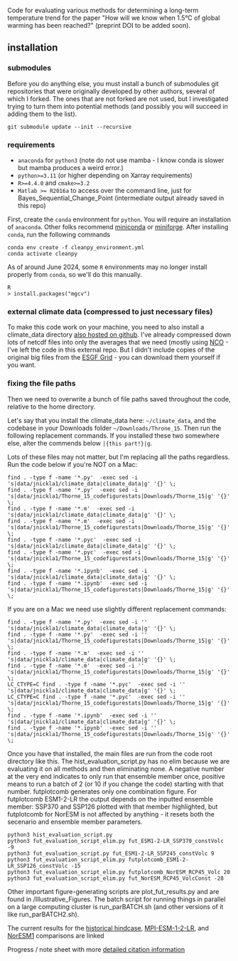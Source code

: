 Code for evaluating various methods for determining a long-term temperature trend for the paper "How will we know when 1.5°C of global warming has been reached?" (preprint DOI to be added soon).



## installation

### submodules
Before you do anything else, you must install a bunch of submodules git repositories that were originally developed by other authors, several of which I forked. The ones that are not forked are not used, but I investigated trying to turn them into potential methods (and possibly you will succeed in adding them to the list).
```
git submodule update --init --recursive
```

### requirements
- `anaconda` for `python3` (note do not use mamba - I know conda is slower but mamba produces a weird error.)
- `python>=3.11` (or higher depending on Xarray requirements)
- `R>=4.4.0` and `cmake>=3.2`
- `Matlab >= R2016a` to access over the command line, just for Bayes_Sequential_Change_Point (intermediate output already saved in this repo)

First, create the `conda` environment for `python`. You will require an installation of `anaconda`. Other folks recommend [miniconda](https://docs.anaconda.com/miniconda/) or [miniforge](https://github.com/conda-forge/miniforge). After installing `conda`, run the following commands
 
```
conda env create -f cleanpy_environment.yml
conda activate cleanpy
```

As of around June 2024, some `R` environments may no longer install properly from `conda`, so we'll do this manually.

```
R
> install.packages("mgcv")
```
### external climate data (compressed to just necessary files)
To make this code work on your machine, you need to also install a climate_data directory [also hosted on github](https://github.com/jnickla1/climate_data). I've already compressed down lots of netcdf files into only the averages that we need (mostly using [NCO](https://nco.sourceforge.net/)  - I've left the code in this external repo. But I didn't include copies of the original big files from the [ESGF Grid](https://esgf.github.io/nodes.html)  - you can download them yourself if you want.


### fixing the file paths
Then we need to overwrite a bunch of file paths saved throughout the code, relative to the home directory. 

Let's say that you install the climate_data here: `~/climate_data`, and the codebase in your Downloads folder `~/Downloads/Throne_15`. Then run the following replacement commands. If you installed these two somewhere else, alter the commends below `|{this part!}|g`.

Lots of these files may not matter, but I'm replacing all the paths regardless. Run the code below if you're NOT on a Mac:

```
find . -type f -name '*.py'  -exec sed -i 's|data/jnickla1/climate_data|climate_data|g' '{}' \;
find . -type f -name '*.py'  -exec sed -i 's|data/jnickla1/Thorne_15_codefigurestats|Downloads/Thorne_15|g' '{}' \;
find . -type f -name '*.m'  -exec sed -i 's|data/jnickla1/climate_data|climate_data|g' '{}' \;
find . -type f -name '*.m'  -exec sed -i 's|data/jnickla1/Thorne_15_codefigurestats|Downloads/Thorne_15|g' '{}' \;
find . -type f -name '*.pyc'  -exec sed -i 's|data/jnickla1/climate_data|climate_data|g' '{}' \;
find . -type f -name '*.pyc'  -exec sed -i 's|data/jnickla1/Thorne_15_codefigurestats|Downloads/Thorne_15|g' '{}' \;
find . -type f -name '*.ipynb'  -exec sed -i 's|data/jnickla1/climate_data|climate_data|g' '{}' \;
find . -type f -name '*.ipynb'  -exec sed -i 's|data/jnickla1/Thorne_15_codefigurestats|Downloads/Thorne_15|g' '{}' \;
 ```

If you are on a Mac we need use slightly different replacement commands:
```
find . -type f -name '*.py'  -exec sed -i '' 's|data/jnickla1/climate_data|climate_data|g' '{}' \;
find . -type f -name '*.py'  -exec sed -i '' 's|data/jnickla1/Thorne_15_codefigurestats|Downloads/Thorne_15|g' '{}' \;
find . -type f -name '*.m'  -exec sed -i '' 's|data/jnickla1/climate_data|climate_data|g' '{}' \;
find . -type f -name '*.m'  -exec sed -i '' 's|data/jnickla1/Thorne_15_codefigurestats|Downloads/Thorne_15|g' '{}' \;
LC_CTYPE=C find . -type f -name '*.pyc'  -exec sed -i ''  's|data/jnickla1/climate_data|climate_data|g' '{}' \;
LC_CTYPE=C find . -type f -name '*.pyc'  -exec sed -i '' 's|data/jnickla1/Thorne_15_codefigurestats|Downloads/Thorne_15|g' '{}' \;
find . -type f -name '*.ipynb'  -exec sed -i '' 's|data/jnickla1/climate_data|climate_data|g' '{}' \;
find . -type f -name '*.ipynb'  -exec sed -i '' 's|data/jnickla1/Thorne_15_codefigurestats|Downloads/Thorne_15|g' '{}' \;
 ```


Once you have that installed, the main files are run from the code root directory like this. The hist_evaluation_script.py has no elim because we are evaluating it on all methods and then eliminating none. A negative number at the very end indicates to only run that ensemble member once, positive means to run a batch of 2 (or 10 if you change the code) starting with that number. futplotcomb generates only one combination figure. For futplotcomb ESM1-2-LR the output depends on the inputted ensemble member: SSP370 and SSP126 plotted with that member highlighted, but futplotcomb for NorESM is not affected by anything - it resets both the secenario and ensemble member parameters.

```
python3 hist_evaluation_script.py
python3 fut_evaluation_script_elim.py fut_ESM1-2-LR_SSP370_constVolc -9
python3 fut_evaluation_script.py fut_ESM1-2-LR_SSP245_constVolc 9
python3 fut_evaluation_script_elim.py futplotcomb_ESM1-2-LR_SSP126_constVolc -15
python3 fut_evaluation_script_elim.py futplotcomb_NorESM_RCP45_Volc 20
python3 fut_evaluation_script_elim.py fut_NorESM_RCP45_VolcConst -28
 ```
Other important figure-generating scripts are plot_fut_results.py and are found in /Illustrative_Figures. The batch script for running things in parallel on a large computing cluster is run_parBATCH.sh (and other versions of it like run_parBATCH2.sh).

The current results for the [historical hindcase](https://docs.google.com/spreadsheets/d/10izz9VruI9L1pNT3pwKLlNPVhzrvGRdYk3VxvdQ1es8/edit?usp=sharing), [MPI-ESM-1-2-LR](https://docs.google.com/spreadsheets/d/1eWAeL1HHHSqyL1YF2IYaQwgMQuh8Y1RJ/edit?usp=sharing&ouid=101500668294780806861&rtpof=true&sd=true), and [NorESM1](https://docs.google.com/spreadsheets/d/1gHNtpZ4MVIw_NYp62kjtuCHZ2kZcWYwo/edit?usp=sharing&ouid=101500668294780806861&rtpof=true&sd=true) comparisons are linked

Progress / note sheet with more [detailed citation information](https://docs.google.com/spreadsheets/d/1iShljXO2rmPHpPjPkBGbPSwZc_7XVtCU32O3sn6sjTc/edit?gid=0#gid=0)
